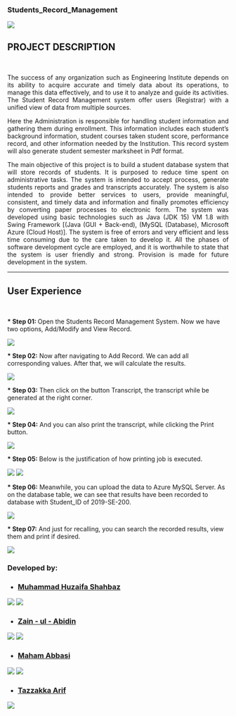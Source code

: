 ### Students_Record_Management
<img src = "https://raw.githubusercontent.com/mhuzaifadev/Students_Record_Management/main/Students_Management_System.png">


<h2> PROJECT DESCRIPTION</h2><br>
<p align = "JUSTIFY">The success of any organization such as Engineering Institute depends on its ability to acquire accurate and timely data about its operations, to manage this data effectively, and to use it to analyze and guide its activities. The Student Record Management system offer users (Registrar) with a unified view of data from multiple sources. </p>
<p align = "JUSTIFY">
Here the Administration is responsible for handling student information and gathering them during enrollment. This information includes each student’s background information, student courses taken student score, performance record, and other information needed by the Institution. This record system will also generate student semester marksheet in Pdf format. </p>
<p align = "JUSTIFY">
The main objective of this project is to build a student database system that will store records of students. It is purposed to reduce time spent on administrative tasks. The system is intended to accept process, generate students reports and grades and transcripts accurately. The system is also intended to provide better services to users, provide meaningful, consistent, and timely data and information and finally promotes efficiency by converting paper processes to electronic form. The system was developed using basic technologies such as Java (JDK 15) VM 1.8 with Swing Framework [(Java (GUI + Back-end), (MySQL (Database), Microsoft Azure (Cloud Host)]. The system is free of errors and very efficient and less time consuming due to the care taken to develop it. All the phases of software development cycle are employed, and it is worthwhile to state that the system is user friendly and strong. Provision is made for future development in the system.
</p>
<hr>


<h2>User Experience</h2><br>

<p><b>* Step 01: </b>Open the Students Record Management System. Now we have two options, Add/Modify and View Record.</p>

<img src = "https://raw.githubusercontent.com/mhuzaifadev/Students_Record_Management/main/UserGuideSamples/Main_Window.png">

<p><b>* Step 02:</b> Now after navigating to Add Record. We can add all corresponding values. After that, we will calculate the results.</p>

<img src = "https://raw.githubusercontent.com/mhuzaifadev/Students_Record_Management/main/UserGuideSamples/Add_Record.png">

<p><b>* Step 03:</b> Then click on the button Transcript, the transcript while be generated at the right corner.</p>

<img src = "https://raw.githubusercontent.com/mhuzaifadev/Students_Record_Management/main/UserGuideSamples/Transcript_Record.png">

<p><b>* Step 04:</b> And you can also print the transcript, while clicking the Print button.</p>

<img src = "https://raw.githubusercontent.com/mhuzaifadev/Students_Record_Management/main/UserGuideSamples/Printing_Job.png">

<p><b>* Step 05:</b> Below is the justification of how printing job is executed.</p>

<img src = "https://raw.githubusercontent.com/mhuzaifadev/Students_Record_Management/main/UserGuideSamples/Printing_Job_MessageBox.png">
<img src = "https://raw.githubusercontent.com/mhuzaifadev/Students_Record_Management/main/UserGuideSamples/Printing_Showcase.jpeg">



<p><b>* Step 06:</b> Meanwhile, you can upload the data to Azure MySQL Server. As on the database table, we can see that results have been recorded to database with Student_ID of 2019-SE-200.</p>

<img src = "https://raw.githubusercontent.com/mhuzaifadev/Students_Record_Management/main/UserGuideSamples/Database_MySQL.png">


<p><b>* Step 07:</b> And just for recalling, you can search the recorded results, view them and print if desired.</p>

<img src = "https://raw.githubusercontent.com/mhuzaifadev/Students_Record_Management/main/UserGuideSamples/View_Record.png">



<h3> Developed by: </h3>

* <h3><a href="https://github.com/mhuzaifadev"> Muhammad Huzaifa Shahbaz </a></h3>
<a href="https://linkedin.com/in/mhuzaifadev"><img src="https://img.shields.io/badge/-M%20Huzaifa-0077B5?style=flat&logo=Linkedin&logoColor=white"/></a>
<a href="mailto:mhuzaifadev@gmail.com"><img src="https://img.shields.io/badge/-mhuzaifadev@gmail.com-D14836?style=flat&logo=Gmail&logoColor=white"/></a>

* <h3><a href="https://github.com/ZainLipa"> Zain - ul - Abidin </a></h3> 
<a href="https://linkedin.com/in/ZainLipa"><img src="https://img.shields.io/badge/-Zain%20Lipa-0077B5?style=flat&logo=Linkedin&logoColor=white"/></a>
<a href="mailto:z301808@gmail.com"><img src="https://img.shields.io/badge/-z301808@gmail.com-D14836?style=flat&logo=Gmail&logoColor=white"/></a>


* <h3><a href="https://github.com/MahamAbbasi07"> Maham Abbasi </a></h3> 
<a href="https://linkedin.com/in/maham-abbasi-086aa5186"><img src="https://img.shields.io/badge/-Maham%20Abbasi-0077B5?style=flat&logo=Linkedin&logoColor=white"/></a>
<a href="mailto:mahamabbasi07@gmail.com"><img src="https://img.shields.io/badge/-mahamabbasi07@gmail.com-D14836?style=flat&logo=Gmail&logoColor=white"/></a>


* <h3><a href="https://github.com/tazzakka1234"> Tazzakka Arif </a></h3> 
<a href="mailto:ariftazzakka@gmail.com"><img src="https://img.shields.io/badge/-ariftazzakka@gmail.com-D14836?style=flat&logo=Gmail&logoColor=white"/></a>

